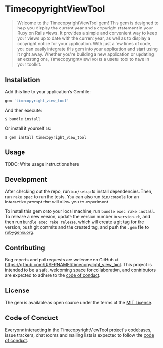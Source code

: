 # TimecopyrightViewTool

> Welcome to the TimecopyrightViewTool gem! This gem is designed to help you display the current year and a copyright statement in your Ruby on Rails views. It provides a simple and convenient way to keep your views up to date with the current year, as well as to display a copyright notice for your application. With just a few lines of code, you can easily integrate this gem into your application and start using it right away. Whether you're building a new application or updating an existing one, TimecopyrightViewTool is a useful tool to have in your toolkit.

## Installation

Add this line to your application's Gemfile:

```ruby
gem 'timecopyright_view_tool'
```

And then execute:

    $ bundle install

Or install it yourself as:

    $ gem install timecopyright_view_tool

## Usage

TODO: Write usage instructions here

## Development

After checking out the repo, run `bin/setup` to install dependencies. Then, run `rake spec` to run the tests. You can also run `bin/console` for an interactive prompt that will allow you to experiment.

To install this gem onto your local machine, run `bundle exec rake install`. To release a new version, update the version number in `version.rb`, and then run `bundle exec rake release`, which will create a git tag for the version, push git commits and the created tag, and push the `.gem` file to [rubygems.org](https://rubygems.org).

## Contributing

Bug reports and pull requests are welcome on GitHub at https://github.com/[USERNAME]/timecopyright_view_tool. This project is intended to be a safe, welcoming space for collaboration, and contributors are expected to adhere to the [code of conduct](https://github.com/[USERNAME]/timecopyright_view_tool/blob/master/CODE_OF_CONDUCT.md).

## License

The gem is available as open source under the terms of the [MIT License](https://opensource.org/licenses/MIT).

## Code of Conduct

Everyone interacting in the TimecopyrightViewTool project's codebases, issue trackers, chat rooms and mailing lists is expected to follow the [code of conduct](https://github.com/[USERNAME]/timecopyright_view_tool/blob/master/CODE_OF_CONDUCT.md).
